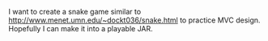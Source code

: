 I want to create a snake game similar to http://www.menet.umn.edu/~dockt036/snake.html
to practice MVC design. Hopefully I can make it into a playable JAR.
